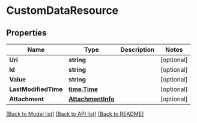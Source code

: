 # CustomDataResource

## Properties
Name | Type | Description | Notes
------------ | ------------- | ------------- | -------------
**Uri** | **string** |  | [optional] 
**Id** | **string** |  | [optional] 
**Value** | **string** |  | [optional] 
**LastModifiedTime** | [**time.Time**](time.Time.md) |  | [optional] 
**Attachment** | [**AttachmentInfo**](AttachmentInfo.md) |  | [optional] 

[[Back to Model list]](../README.md#documentation-for-models) [[Back to API list]](../README.md#documentation-for-api-endpoints) [[Back to README]](../README.md)


